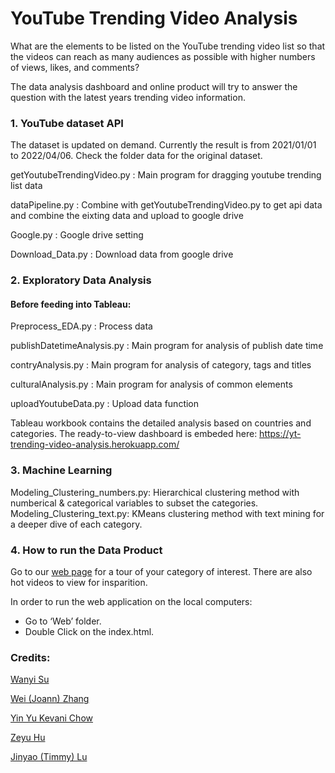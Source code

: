 # YouTube Trending Video Analysis
What are the elements to be listed on the YouTube trending video list so that the videos can reach as many audiences as possible with higher numbers of views, likes, and comments?

The data analysis dashboard and online product will try to answer the question with the latest years trending video information.

### 1. YouTube dataset API
The dataset is updated on demand. Currently the result is from 2021/01/01 to 2022/04/06. 
Check the folder data for the original dataset. 

getYoutubeTrendingVideo.py : Main program for dragging youtube trending list data

dataPipeline.py : Combine with getYoutubeTrendingVideo.py to get api data and combine the eixting data and upload to google drive

Google.py : Google drive setting

Download_Data.py : Download data from google drive


### 2. Exploratory Data Analysis
#### Before feeding into Tableau:


Preprocess_EDA.py :  Process data

publishDatetimeAnalysis.py :  Main program for analysis of publish date time 

contryAnalysis.py : Main program for analysis of category, tags and titles

culturalAnalysis.py : Main program for analysis of common elements

uploadYoutubeData.py : Upload data function


Tableau workbook contains the detailed analysis based on countries and categories. The ready-to-view dashboard is embeded here: https://yt-trending-video-analysis.herokuapp.com/

### 3. Machine Learning
Modeling_Clustering_numbers.py: Hierarchical clustering method with numberical & categorical variables to subset the categories. 
Modeling_Clustering_text.py: KMeans clustering method with text mining for a deeper dive of each category. 


### 4. How to run the Data Product
Go to our [web page](https://yt-trending-video-analysis.herokuapp.com/) for a tour of your category of interest. There are also hot videos to view for insparition. 

In order to run the web application on the local computers:
 * Go to ‘Web’ folder.
 * Double Click on the index.html.


### Credits:
[Wanyi Su](https://www.linkedin.com/in/wanyisu/)

[Wei (Joann) Zhang](https://www.linkedin.com/in/joannzhang1818/)

[Yin Yu Kevani Chow](https://www.linkedin.com/in/kevanichow/)

[Zeyu Hu](https://www.linkedin.com/in/zeyu-hu-64322395/)

[Jinyao (Timmy) Lu](https://www.linkedin.com/in/timmyluuu/)

